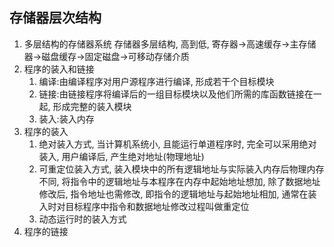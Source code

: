 ## 存储器层次结构
1. 多层结构的存储器系统
存储器多层结构, 高到低, 寄存器->高速缓存->主存储器->磁盘缓存->固定磁盘->可移动存储介质
2. 程序的装入和链接
   1. 编译:由编译程序对用户源程序进行编译, 形成若干个目标模块
   2. 链接:由链接程序将编译后的一组目标模块以及他们所需的库函数链接在一起, 形成完整的装入模块
   3. 装入:装入内存
3. 程序的装入
   1. 绝对装入方式, 当计算机系统小, 且能运行单道程序时, 完全可以采用绝对装入, 用户编译后, 产生绝对地址(物理地址)
   2. 可重定位装入方式, 装入模块中的所有逻辑地址与实际装入内存后物理内存不同, 将指令中的逻辑地址与本程序在内存中起始地址想加, 除了数据地址修改后, 指令地址也需修改, 即指令的逻辑地址与起始地址相加, 通常在装入时对目标程序中指令和数据地址修改过程叫做重定位
   3. 动态运行时的装入方式
4. 程序的链接